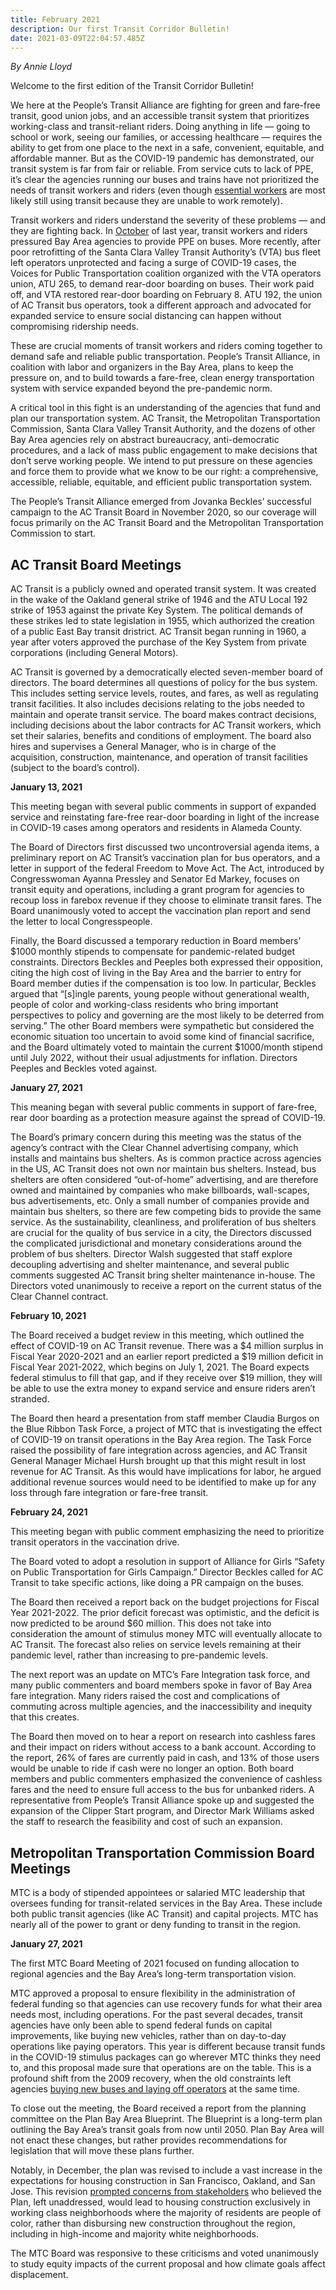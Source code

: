 ```yaml
---
title: February 2021
description: Our first Transit Corridor Bulletin!
date: 2021-03-09T22:04:57.485Z
---
```

<!--StartFragment-->

*By Annie Lloyd*

Welcome to the first edition of the Transit Corridor Bulletin!

We here at the People’s Transit Alliance are fighting for green and fare-free transit, good union jobs, and an accessible transit system that prioritizes working-class and transit-reliant riders. Doing anything in life — going to school or work, seeing our families, or accessing healthcare — requires the ability to get from one place to the next in a safe, convenient, equitable, and affordable manner. But as the COVID-19 pandemic has demonstrated, our transit system is far from fair or reliable. From service cuts to lack of PPE, it’s clear the agencies running our buses and trains have not prioritized the needs of transit workers and riders (even though [essential workers](https://sf.streetsblog.org/2020/12/17/understanding-transit-needs-of-essential-workers/) are most likely still using transit because they are unable to work remotely).

Transit workers and riders understand the severity of these problems — and they are fighting back. In [October](https://eastbaymajority.com/ac-transit-workers-and-riders-won-free-ppe-for-every-rider-but-bigger-fights-are-on-the-way/) of last year, transit workers and riders pressured Bay Area agencies to provide PPE on buses. More recently, after poor retrofitting of the Santa Clara Valley Transit Authority’s (VTA) bus fleet left operators unprotected and facing a surge of COVID-19 cases, the Voices for Public Transportation coalition organized with the VTA operators union, ATU 265, to demand rear-door boarding on buses. Their work paid off, and VTA restored rear-door boarding on February 8. ATU 192, the union of AC Transit bus operators, took a different approach and advocated for expanded service to ensure social distancing can happen without compromising ridership needs. 

These are crucial moments of transit workers and riders coming together to demand safe and reliable public transportation. People’s Transit Alliance, in coalition with labor and organizers in the Bay Area, plans to keep the pressure on, and to build towards a fare-free, clean energy transportation system with service expanded beyond the pre-pandemic norm. 

A critical tool in this fight is an understanding of the agencies that fund and plan our transportation system. AC Transit, the Metropolitan Transportation Commission, Santa Clara Valley Transit Authority, and the dozens of other Bay Area agencies rely on abstract bureaucracy, anti-democratic procedures, and a lack of mass public engagement to make decisions that don’t serve working people. We intend to put pressure on these agencies and force them to provide what we know to be our right: a comprehensive, accessible, reliable, equitable, and efficient public transportation system.

The People’s Transit Alliance emerged from Jovanka Beckles’ successful campaign to the AC Transit Board in November 2020, so our coverage will focus primarily on the AC Transit Board and the Metropolitan Transportation Commission to start.

## **AC Transit Board Meetings**

AC Transit is a publicly owned and operated transit system. It was created in the wake of the Oakland general strike of 1946 and the ATU Local 192 strike of 1953 against the private Key System. The political demands of these strikes led to state legislation in 1955, which authorized the creation of a public East Bay transit dristrict. AC Transit began running in 1960, a year after voters approved the purchase of the Key System from private corporations (including General Motors).

AC Transit is governed by a democratically elected seven-member board of directors. The board determines all questions of policy for the bus system. This includes setting service levels, routes, and fares, as well as regulating transit facilities. It also includes decisions relating to the jobs needed to maintain and operate transit service. The board makes contract decisions, including decisions about the labor contracts for AC Transit workers, which set their salaries, benefits and conditions of employment. The board also hires and supervises a General Manager, who is in charge of the acquisition, construction, maintenance, and operation of transit facilities (subject to the board’s control).

**January 13, 2021**

This meeting began with several public comments in support of expanded service and reinstating fare-free rear-door boarding in light of the increase in COVID-19 cases among operators and residents in Alameda County. 

The Board of Directors first discussed two uncontroversial agenda items, a preliminary report on AC Transit’s vaccination plan for bus operators, and a letter in support of the federal Freedom to Move Act. The Act, introduced by Congresswoman Ayanna Pressley and Senator Ed Markey, focuses on transit equity and operations, including a grant program for agencies to recoup loss in farebox revenue if they choose to eliminate transit fares. The Board unanimously voted to accept the vaccination plan report and send the letter to local Congresspeople.

Finally, the Board discussed a temporary reduction in Board members’ $1000 monthly stipends to compensate for pandemic-related budget constraints. Directors Beckles and Peeples both expressed their opposition, citing the high cost of living in the Bay Area and the barrier to entry for Board member duties if the compensation is too low. In particular, Beckles argued that “\[s]ingle parents, young people without generational wealth, people of color and working-class residents who bring important perspectives to policy and governing are the most likely to be deterred from serving.” The other Board members were sympathetic but considered the economic situation too uncertain to avoid some kind of financial sacrifice, and the Board ultimately voted to maintain the current $1000/month stipend until July 2022, without their usual adjustments for inflation. Directors Peeples and Beckles voted against.

**January 27, 2021**

This meaning began with several public comments in support of fare-free, rear door boarding as a protection measure against the spread of COVID-19.

The Board’s primary concern during this meeting was the status of the agency’s contract with the Clear Channel advertising company, which installs and maintains bus shelters. As is common practice across agencies in the US, AC Transit does not own nor maintain bus shelters. Instead, bus shelters are often considered “out-of-home” advertising, and are therefore owned and maintained by companies who make billboards, wall-scapes, bus advertisements, etc. Only a small number of companies provide and maintain bus shelters, so there are few competing bids to provide the same service. As the sustainability, cleanliness, and proliferation of bus shelters are crucial for the quality of bus service in a city, the Directors discussed the complicated jurisdictional and monetary considerations around the problem of bus shelters. Director Walsh suggested that staff explore decoupling advertising and shelter maintenance, and several public comments suggested AC Transit bring shelter maintenance in-house. The Directors voted unanimously to receive a report on the current status of the Clear Channel contract.

**February 10, 2021**

The Board received a budget review in this meeting, which outlined the effect of COVID-19 on AC Transit revenue. There was a $4 million surplus in Fiscal Year 2020-2021 and an earlier report predicted a $19 million deficit in Fiscal Year 2021-2022, which begins on July 1, 2021. The Board expects federal stimulus to fill that gap, and if they receive over $19 million, they will be able to use the extra money to expand service and ensure riders aren’t stranded.

The Board then heard a presentation from staff member Claudia Burgos on the Blue Ribbon Task Force, a project of MTC that is investigating the effect of COVID-19 on transit operations in the Bay Area region. The Task Force raised the possibility of fare integration across agencies, and AC Transit General Manager Michael Hursh brought up that this might result in lost revenue for AC Transit. As this would have implications for labor, he argued additional revenue sources would need to be identified to make up for any loss through fare integration or fare-free transit. 

**February 24, 2021**

This meeting began with public comment emphasizing the need to prioritize transit operators in the vaccination drive.

The Board voted to adopt a resolution in support of Alliance for Girls “Safety on Public Transportation for Girls Campaign.” Director Beckles called for AC Transit to take specific actions, like doing a PR campaign on the buses. 

The Board then received a report back on the budget projections for Fiscal Year 2021-2022. The prior deficit forecast was optimistic, and the deficit is now predicted to be around $60 million. This does not take into consideration the amount of stimulus money MTC will eventually allocate to AC Transit. The forecast also relies on service levels remaining at their pandemic level, rather than increasing to pre-pandemic levels.

The next report was an update on MTC’s Fare Integration task force, and many public commenters and board members spoke in favor of Bay Area fare integration. Many riders raised the cost and complications of commuting across multiple agencies, and the inaccessibility and inequity that this creates.

The Board then moved on to hear a report on research into cashless fares and their impact on riders without access to a bank account. According to the report, 26% of fares are currently paid in cash, and 13% of those users would be unable to ride if cash were no longer an option. Both board members and public commenters emphasized the convenience of cashless fares and the need to ensure full access to the bus for unbanked riders. A representative from People’s Transit Alliance spoke up and suggested the expansion of the Clipper Start program, and Director Mark Williams asked the staff to research the feasibility and cost of such an expansion.

## **Metropolitan Transportation Commission Board Meetings**

MTC is a body of stipended appointees or salaried MTC leadership that oversees funding for transit-related services in the Bay Area. These include both public transit agencies (like AC Transit) and capital projects. MTC has nearly all of the power to grant or deny funding to transit in the region.

**January 27, 2021**

The first MTC Board Meeting of 2021 focused on funding allocation to regional agencies and the Bay Area’s long-term transportation vision. 

MTC approved a proposal to ensure flexibility in the administration of federal funding so that agencies can use recovery funds for what their area needs most, including operations. For the past several decades, transit agencies have only been able to spend federal funds on capital improvements, like buying new vehicles, rather than on day-to-day operations like paying operators. This year is different because transit funds in the COVID-19 stimulus packages can go wherever MTC thinks they need to, and this proposal made sure that operations are on the table. This is a profound shift from the 2009 recovery, when the old constraints left agencies [buying new buses and laying off operators](https://www.bloomberg.com/news/articles/2019-10-10/want-a-better-bus-system-here-s-where-to-start) at the same time.

To close out the meeting, the Board received a report from the planning committee on the Plan Bay Area Blueprint. The Blueprint is a long-term plan outlining the Bay Area’s transit goals from now until 2050. Plan Bay Area will not enact these changes, but rather provides recommendations for legislation that will move these plans further. 

Notably, in December, the plan was revised to include a vast increase in the expectations for housing construction in San Francisco, Oakland, and San Jose. This revision [prompted concerns from stakeholders](https://www.sfexaminer.com/news/sf-officials-fear-regional-housing-strategy-could-increase-displacement-of-people-of-color/) who believed the Plan, left unaddressed, would lead to housing construction exclusively in working class neighborhoods where the majority of residents are people of color, rather than disbursing new construction throughout the region, including in high-income and majority white neighborhoods. 

The MTC Board was responsive to these criticisms and voted unanimously to study equity impacts of the current proposal and how climate goals affect displacement.

<!--EndFragment-->